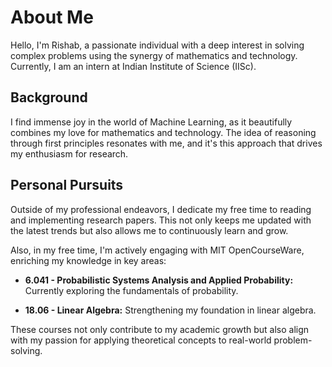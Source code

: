 # About Me

Hello, I'm Rishab, a passionate individual with a deep interest in solving complex problems using the synergy of mathematics and technology. Currently, I am an intern at Indian Institute of Science (IISc).

## Background

I find immense joy in the world of Machine Learning, as it beautifully combines my love for mathematics and technology. The idea of reasoning through first principles resonates with me, and it's this approach that drives my enthusiasm for research.

## Personal Pursuits

Outside of my professional endeavors, I dedicate my free time to reading and implementing research papers. This not only keeps me updated with the latest trends but also allows me to continuously learn and grow. 

Also, in my free time, I'm actively engaging with MIT OpenCourseWare, enriching my knowledge in key areas:

- **6.041 - Probabilistic Systems Analysis and Applied Probability:** Currently exploring the fundamentals of probability.

- **18.06 - Linear Algebra:** Strengthening my foundation in linear algebra.

These courses not only contribute to my academic growth but also align with my passion for applying theoretical concepts to real-world problem-solving.


